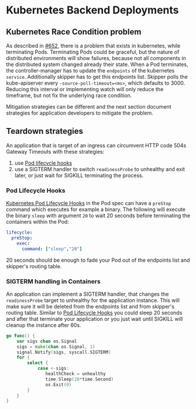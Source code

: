 # Kubernetes Backend Deployments

## Kubernetes Race Condition problem

As described in [#652](https://github.com/zalando/skipper/issues/652),
there is a problem that exists in kubernetes, while terminating Pods.
Terminating Pods could be graceful, but the nature of distributed
environments will show failures, because not all components in the
distributed system changed already their state. When a Pod terminates,
the controller-manager has to update the `endpoints` of the kubernetes
`service`.  Additionally skipper has to get this endpoints
list. Skipper polls the kube-apiserver every `-source-poll-timeout=<ms>`,
which defaults to 3000.
Reducing this interval or implementing watch will only reduce the
timeframe, but not fix the underlying race condition.

Mitigation strategies can be different and the next section document
strategies for application developers to mitigate the problem.

## Teardown strategies

An application that is target of an ingress can circumvent HTTP code
504s Gateway Timeouts with these strategies:

1. use [Pod lifecycle hooks](#pod-lifecycle-hooks)
2. use a SIGTERM handler to switch `readinessProbe` to unhealthy and
exit later, or just wait for SIGKILL terminating the process.

### Pod Lifecycle Hooks

[Kubernetes Pod Lifecycle
Hooks](https://kubernetes.io/docs/tasks/configure-pod-container/attach-handler-lifecycle-event/#define-poststart-and-prestop-handlers)
in the Pod spec can have a `preStop` command which executes for
example a binary. The following will execute the binary `sleep` with
argument `20` to wait 20 seconds before terminating the containers
within the Pod:

```yaml
lifecycle:
  preStop:
    exec:
      command: ["sleep","20"]
```

20 seconds should be enough to fade your Pod out of the endpoints list
and skipper's routing table.

### SIGTERM handling in Containers

An application can implement a SIGTERM handler, that changes the
`readinessProbe` target to unhealthy for the application
instance. This will make sure it will be deleted from the endpoints
list and from skipper's routing table. Similar to [Pod Lifecycle
Hooks](#pod-lifecycle-hooks) you could sleep 20 seconds and after that
terminate your application or you just wait until SIGKILL will cleanup
the instance after 60s.

```go
go func() {
    var sigs chan os.Signal
    sigs = make(chan os.Signal, 1)
    signal.Notify(sigs, syscall.SIGTERM)
    for {
        select {
            case <-sigs:
               healthCheck = unhealthy
               time.Sleep(20*time.Second)
               os.Exit(0)
        }
    }
}
```
